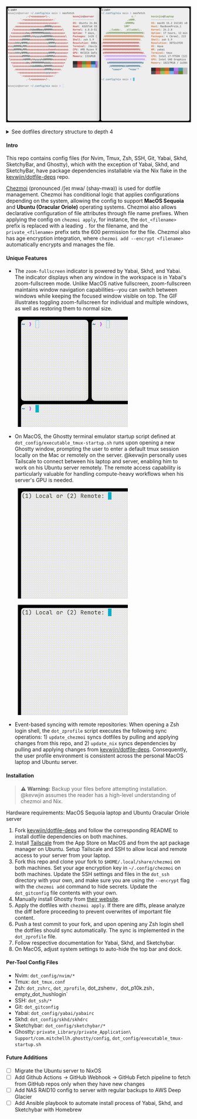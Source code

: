 
![DotfileScreenshot2](docs/DotfileScreenshot2.png)

<details>
  <summary>See dotfiles directory structure to depth 4</summary>
  
```console

~/.local/share/chezmoi main ❯ tree . -L 4
.
├── LICENSE
├── README.md
├── dot_config
│   ├── executable_tmux-startup.sh
│   ├── nvim
│   │   ├── init.lua
│   │   └── lua
│   │       ├── config
│   │       ├── core
│   │       └── plugins
│   ├── sketchybar
│   │   ├── plugins
│   │   │   └── executable_fullscreen_indicator.sh
│   │   └── sketchybarrc
│   ├── skhd
│   │   └── skhdrc
│   └── yabai
│       └── executable_yabairc
├── dot_gitconfig
├── dot_p10k.zsh
├── dot_ssh
│   ├── encrypted_id_ed25519.pub.age
│   ├── encrypted_private_authorized_keys.age
│   ├── encrypted_private_id_ed25519.age
│   └── private_config.tmpl
├── dot_tmux.conf
├── dot_zprofile
├── dot_zshenv
├── dot_zshrc
├── empty_dot_hushlogin
└── private_Library
    └── private_Application Support
        └── com.mitchellh.ghostty
            └── config

16 directories, 25 files
```
</details>

#### Intro

This repo contains config files (for Nvim, Tmux, Zsh, SSH, Git, Yabai, Skhd, SketchyBar, and Ghostty), which with the exception of Yabai, Skhd, and SketchyBar, have package dependencies installable via the Nix flake in the [kevwjin/dotfile-deps](https://www.github.com/kevwjin/dotfile-deps) repo.

[Chezmoi](https://www.chezmoi.io/) (pronounced /ʃeɪ mwa/ (shay-mwa)) is used for dotfile management. Chezmoi has conditional logic that applies configurations depending on the system, allowing the config to support **MacOS Sequoia** and **Ubuntu (Oracular Oriole)** operating systems. Chezmoi also allows declarative configuration of file attributes through file name prefixes. When applying the config on `chezmoi apply`, for instance, the `dot_<filename>` prefix is replaced with a leading `.` for the filename, and the `private_<filename>` prefix sets the 600 permission for the file. Chezmoi also has age encryption integration, where `chezmoi add --encrypt <filename>` automatically encrypts and manages the file.

#### Unique Features
- The `zoom-fullscreen` indicator is powered by Yabai, Skhd, and Yabai. The indicator displays when any window in the workspace is in Yabai's zoom-fullscreen mode. Unlike MacOS native fullscreen, zoom-fullscreen maintains window navigation capabilities--you can switch between windows while keeping the focused window visible on top. The GIF illustrates toggling zoom-fullscreen for individual and multiple windows, as well as restoring them to normal size.

&nbsp;
&nbsp;&nbsp;&nbsp;&nbsp;&nbsp;&nbsp;<img src="docs/SketchybarDemo.gif" height="300">
&nbsp;

- On MacOS, the Ghostty terminal emulator startup script defined at `dot_config/executable_tmux-startup.sh` runs upon opening a new Ghostty window, prompting the user to enter a default tmux session locally on the Mac or remotely on the server. @kevwjin personally uses Tailscale to connect between his laptop and server, enabling him to work on his Ubuntu server remotely. The remote access capability is particularly valuable for handling compute-heavy workflows when his server's GPU is needed.

&nbsp;
&nbsp;&nbsp;&nbsp;&nbsp;&nbsp;&nbsp;<img src="docs/LocalTmuxDemo.gif" height="300">
&nbsp;

&nbsp;
&nbsp;&nbsp;&nbsp;&nbsp;&nbsp;&nbsp;<img src="docs/RemoteTmuxDemo.gif" height="300">
&nbsp;

- Event-based syncing with remote repositories: When opening a Zsh login shell, the `dot_zprofile` script executes the following sync operations: 1) `update_chezmoi` syncs dotfiles by pulling and applying changes from this repo, and 2) `update_nix` syncs dependencies by pulling and applying changes from [kevwjin/dotfile-deps](https://www.github.com/kevwjin/dotfile-deps). Consequently, the user profile environment is consistent across the personal MacOS laptop and Ubuntu server.

#### Installation

> :warning: **Warning:** Backup your files before attempting installation. @kevwjin assumes the reader has a high-level understanding of chezmoi and Nix.

Hardware requirements: MacOS Sequoia laptop and Ubuntu Oracular Oriole server

1. Fork [kevwjin/dotfile-deps](https://www.github.com/kevwjin/dotfile-deps) and follow the corresponding README to install dotfile dependencies on both machines.
2. Install [Tailscale](https://tailscale.com/) from the App Store on MacOS and from the apt package manager on Ubuntu. Setup Tailscale and SSH to allow local and remote access to your server from your laptop.
3. Fork this repo and clone your fork to `$HOME/.local/share/chezmoi` on both machines. Set your age encryption key in `~/.config/chezmoi` on both machines. Update the SSH settings and files in the `dot_ssh` directory with your own, and make sure you are using the `--encrypt` flag with the `chezmoi add` command to hide secrets. Update the `dot_gitconfig` file contents with your own.
4. Manually install Ghostty from [their website](https://ghostty.org/).
5. Apply the dotfiles with `chezmoi apply`. If there are diffs, please analyze the diff before proceeding to prevent overwrites of important file content.
6. Push a test commit to your fork, and upon opening any Zsh login shell the dotfiles should sync automatically. The sync is implemented in the `dot_zprofile` file.
7. Follow respective documentation for Yabai, Skhd, and Sketchybar.
8. On MacOS, adjust system settings to auto-hide the top bar and dock.

#### Per-Tool Config Files

- Nvim: `dot_config/nvim/*`
- Tmux: `dot_tmux.conf`
- Zsh: `dot_zshrc`, `dot_zprofile`, dot_zshenv`, `dot_p10k.zsh`, `empty_dot_hushlogin`
- SSH: `dot_ssh/*`
- Git: `dot_gitconfig`
- Yabai: `dot_config/yabai/yabairc`
- Skhd: `dot_config/skhd/skhdrc`
- Sketchybar: `dot_config/sketchybar/*`
- Ghostty: `private_Library/private_Application\ Support/com.mitchellh.ghostty/config`, `dot_config/executable_tmux-startup.sh`

#### Future Additions
- [ ] Migrate the Ubuntu server to NixOS
- [ ] Add Github Actions -> GitHub Webhook -> GitHub Fetch pipeline to fetch from GitHub repos only when they have new changes
- [ ] Add NAS RAID10 config to server with regular backups to AWS Deep Glacier
- [ ] Add Ansible playbook to automate install process of Yabai, Skhd, and Sketchybar with Homebrew
